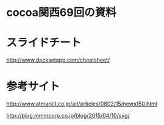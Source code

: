 # cocoa関西69回の資料

# スライドチート

http://www.decksetapp.com/cheatsheet/

# 参考サイト

http://www.atmarkit.co.jp/ait/articles/0802/15/news150.html

http://blog.mmmcorp.co.jp/blog/2015/04/10/svg/

